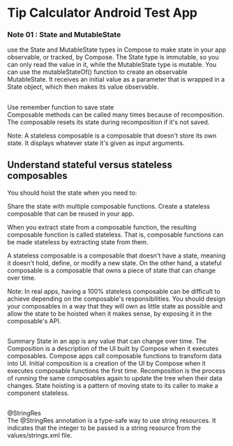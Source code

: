 # Tip Calculator Android Test App

### Note 01 : State and MutableState 
use the State and MutableState types in Compose to make state in your app observable, or tracked, by Compose. 
The State type is immutable, so you can only read the value in it, while the MutableState type is mutable. 
You can use the mutableStateOf() function to create an observable MutableState. 
It receives an initial value as a parameter that is wrapped in a State object, which then makes its value observable.


##
Use remember function to save state  
Composable methods can be called many times because of recomposition. 
The composable resets its state during recomposition if it's not saved.


Note: A stateless composable is a composable ​​that doesn't store its own state. It displays whatever state it's given as input arguments.


## Understand stateful versus stateless composables
You should hoist the state when you need to:

Share the state with multiple composable functions.
Create a stateless composable that can be reused in your app.


When you extract state from a composable function, the resulting composable function is called stateless. That is, composable functions can be made stateless by extracting state from them.

A stateless composable is a composable that doesn't have a state, meaning it doesn't hold, define, or modify a new state. On the other hand, a stateful composable is a composable that owns a piece of state that can change over time.


Note: 
In real apps, having a 100% stateless composable can be difficult to achieve depending on the composable's responsibilities. 
You should design your composables in a way that they will own as little state as possible and allow the state to be hoisted when it makes sense, by exposing it in the composable's API.


##
Summary
State in an app is any value that can change over time.
The Composition is a description of the UI built by Compose when it executes composables. Compose apps call composable functions to transform data into UI.
Initial composition is a creation of the UI by Compose when it executes composable functions the first time.
Recomposition is the process of running the same composables again to update the tree when their data changes.
State hoisting is a pattern of moving state to its caller to make a component stateless.


##
@StringRes  
The @StringRes annotation is a type-safe way to use string resources. 
It indicates that the integer to be passed is a string resource from the values/strings.xml file.



